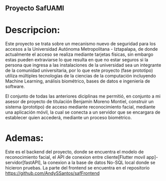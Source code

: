 ## Proyecto SafUAMI

# Descripcion:
Este proyecto se trata sobre un mecanismo nuevo de seguridad para los accesos a la Universidad Autónoma Metropolitana - Iztapalapa, de donde actualmente el acceso se realiza mediante tarjetas físicas, sin embargo estas pueden extraviarse lo que resulta en que no estar seguros si la persona que ingresa a las instalaciones de la universidad sea un integrante de la comunidad universitaria, por lo que este proyecto (fase prototipo) utiliza múltiples tecnologías de la ciencias de la computación incluyendo Machine Learning, análisis biométrico, bases de datos e ingeniería de software.

El conjunto de todas las anteriores diciplinas me permitió, en conjunto a mi asesor de proyecto de titulación Benjamín Moreno Montiel, construir un sistema (prototipo) de acceso mediante reconocimiento facial, mediante una aplicación móvil, la cual se conecta a un servidor que se encargara de establecer quien accederá, mediante un proceso biométrico.
# Ademas:
Este es el backend del proyecto, donde se encuentra el modelo de reconocimiento facial, el API de conexion entre cliente[Flutter movil app]-servidor[fastAPI], la conexion a la base de datos No-SQL local donde se hicieron pruebas. La parte del frontend se encuentra en el 
repositorio https://github.com/AndySSantos/safFrontend
